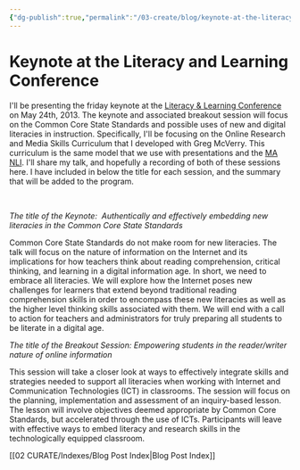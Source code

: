 ```yaml
---
{"dg-publish":true,"permalink":"/03-create/blog/keynote-at-the-literacy-and-learning-conference/","title":"Keynote at the Literacy and Learning Conference","tags":["literacy","online-collaborative-inquiry","online-content-construction","online-reading-comprehension","technology"]}
---
```


# Keynote at the Literacy and Learning Conference

I'll be presenting the friday keynote at the [Literacy & Learning Conference](http://www.bloomu.edu/literacy) on May 24th, 2013. The keynote and associated breakout session will focus on the Common Core State Standards and possible uses of new and digital literacies in instruction. Specifically, I'll be focusing on the Online Research and Media Skills Curriculum that I developed with Greg McVerry. This curriculum is the same model that we use with presentations and the [MA NLI](http://mnli.org/). I'll share my talk, and hopefully a recording of both of these sessions here. I have included in below the title for each session, and the summary that will be added to the program.

 

_The title of the Keynote:  Authentically and effectively embedding new literacies in the Common Core State Standards_

Common Core State Standards do not make room for new literacies. The talk will focus on the nature of information on the Internet and its implications for how teachers think about reading comprehension, critical thinking, and learning in a digital information age. In short, we need to embrace all literacies. We will explore how the Internet poses new challenges for learners that extend beyond traditional reading comprehension skills in order to encompass these new literacies as well as the higher level thinking skills associated with them. We will end with a call to action for teachers and administrators for truly preparing all students to be literate in a digital age.

_The title of the Breakout Session: Empowering students in the reader/writer nature of online information_

This session will take a closer look at ways to effectively integrate skills and strategies needed to support all literacies when working with Internet and Communication Technologies (ICT) in classrooms. The session will focus on the planning, implementation and assessment of an inquiry-based lesson. The lesson will involve objectives deemed appropriate by Common Core Standards, but accelerated through the use of ICTs. Participants will leave with effective ways to embed literacy and research skills in the technologically equipped classroom.

[[02 CURATE/Indexes/Blog Post Index\|Blog Post Index]]